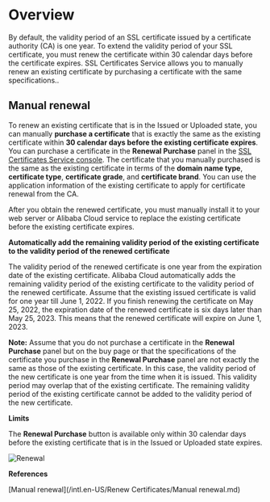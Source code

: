 # Overview

By default, the validity period of an SSL certificate issued by a certificate authority \(CA\) is one year. To extend the validity period of your SSL certificate, you must renew the certificate within 30 calendar days before the certificate expires. SSL Certificates Service allows you to manually renew an existing certificate by purchasing a certificate with the same specifications..

## Manual renewal

To renew an existing certificate that is in the Issued or Uploaded state, you can manually **purchase a certificate** that is exactly the same as the existing certificate within **30 calendar days before the existing certificate expires**. You can purchase a certificate in the **Renewal Purchase** panel in the [SSL Certificates Service console](https://yundunnext.console.aliyun.com/?p=cas). The certificate that you manually purchased is the same as the existing certificate in terms of the **domain name type**, **certificate type**, **certificate grade**, and **certificate brand**. You can use the application information of the existing certificate to apply for certificate renewal from the CA.

After you obtain the renewed certificate, you must manually install it to your web server or Alibaba Cloud service to replace the existing certificate before the existing certificate expires.

**Automatically add the remaining validity period of the existing certificate to the validity period of the renewed certificate**

The validity period of the renewed certificate is one year from the expiration date of the existing certificate. Alibaba Cloud automatically adds the remaining validity period of the existing certificate to the validity period of the renewed certificate. Assume that the existing issued certificate is valid for one year till June 1, 2022. If you finish renewing the certificate on May 25, 2022, the expiration date of the renewed certificate is six days later than May 25, 2023. This means that the renewed certificate will expire on June 1, 2023.

**Note:** Assume that you do not purchase a certificate in the **Renewal Purchase** panel but on the buy page or that the specifications of the certificate you purchase in the **Renewal Purchase** panel are not exactly the same as those of the existing certificate. In this case, the validity period of the new certificate is one year from the time when it is issued. This validity period may overlap that of the existing certificate. The remaining validity period of the existing certificate cannot be added to the validity period of the new certificate.

**Limits**

The **Renewal Purchase** button is available only within 30 calendar days before the existing certificate that is in the Issued or Uploaded state expires.

![Renewal](https://static-aliyun-doc.oss-accelerate.aliyuncs.com/assets/img/en-US/5589234161/p225624.png)

**References**

[Manual renewal](/intl.en-US/Renew Certificates/Manual renewal.md)

